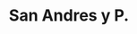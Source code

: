 ---
title: San Andres y P.
menu:
  main:
    parent: departamentos
type: departamentos
layout: single
image: /images/regiones/departamentos/san-andres-y-p.jpg
bgImage: /images/regiones/departamentos/san-andres-y-p-banner.jpg
especies_registradas: 10317
especies_continentales: 9990
especies_marinas: 284
observaciones_continentales: 626363
observaciones_marinos: 14242
---